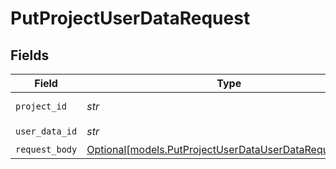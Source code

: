 # PutProjectUserDataRequest


## Fields

| Field                                                                                                        | Type                                                                                                         | Required                                                                                                     | Description                                                                                                  |
| ------------------------------------------------------------------------------------------------------------ | ------------------------------------------------------------------------------------------------------------ | ------------------------------------------------------------------------------------------------------------ | ------------------------------------------------------------------------------------------------------------ |
| `project_id`                                                                                                 | *str*                                                                                                        | :heavy_check_mark:                                                                                           | Project ID or Slug                                                                                           |
| `user_data_id`                                                                                               | *str*                                                                                                        | :heavy_check_mark:                                                                                           | N/A                                                                                                          |
| `request_body`                                                                                               | [Optional[models.PutProjectUserDataUserDataRequestBody]](../models/putprojectuserdatauserdatarequestbody.md) | :heavy_minus_sign:                                                                                           | N/A                                                                                                          |